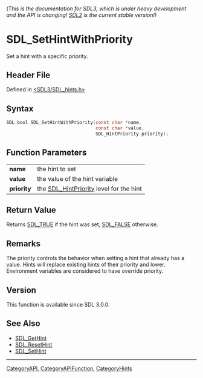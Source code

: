 ###### (This is the documentation for SDL3, which is under heavy development and the API is changing! [SDL2](https://wiki.libsdl.org/SDL2/) is the current stable version!)
# SDL_SetHintWithPriority

Set a hint with a specific priority.

## Header File

Defined in [<SDL3/SDL_hints.h>](https://github.com/libsdl-org/SDL/blob/main/include/SDL3/SDL_hints.h)

## Syntax

```c
SDL_bool SDL_SetHintWithPriority(const char *name,
                                 const char *value,
                                 SDL_HintPriority priority);

```

## Function Parameters

|                  |                                                             |
| ---------------- | ----------------------------------------------------------- |
| **name**         | the hint to set                                             |
| **value**        | the value of the hint variable                              |
| **priority**     | the [SDL_HintPriority](SDL_HintPriority) level for the hint |

## Return Value

Returns [SDL_TRUE](SDL_TRUE) if the hint was set, [SDL_FALSE](SDL_FALSE)
otherwise.

## Remarks

The priority controls the behavior when setting a hint that already has a
value. Hints will replace existing hints of their priority and lower.
Environment variables are considered to have override priority.

## Version

This function is available since SDL 3.0.0.

## See Also

- [SDL_GetHint](SDL_GetHint)
- [SDL_ResetHint](SDL_ResetHint)
- [SDL_SetHint](SDL_SetHint)

----
[CategoryAPI](CategoryAPI), [CategoryAPIFunction](CategoryAPIFunction), [CategoryHints](CategoryHints)


